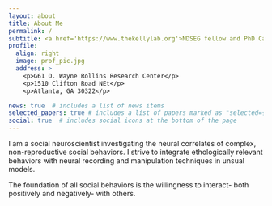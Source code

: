 ```yaml
---
layout: about
title: About Me
permalink: /
subtitle: <a href='https://www.thekellylab.org'>NDSEG fellow and PhD Candidate in The Kelly lab at Emory University</a>. 
profile:
  align: right
  image: prof_pic.jpg
  address: >
    <p>G61 O. Wayne Rollins Research Center</p>
    <p>1510 Clifton Road NEt</p>
    <p>Atlanta, GA 30322</p>

news: true  # includes a list of news items
selected_papers: true # includes a list of papers marked as "selected={true}"
social: true  # includes social icons at the bottom of the page
---
```


I am a social neuroscientist investigating the neural correlates of complex, non-reproductive social behaviors. I strive to integrate ethologically relevant behaviors with neural recording and manipulation techniques in unsual models. 

The foundation of all social behaviors is the willingness to interact- both positively and negatively- with others. 











